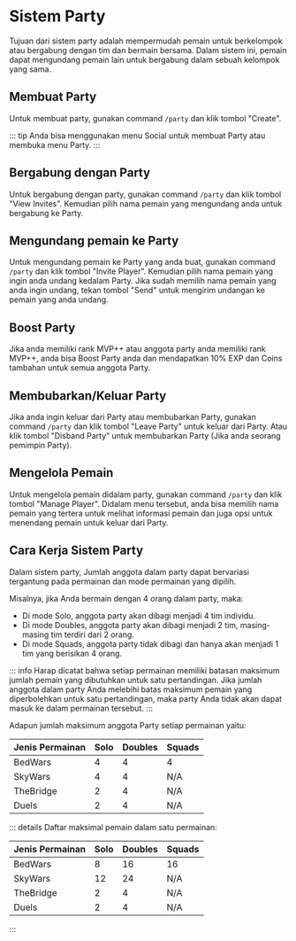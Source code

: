 # Sistem Party

Tujuan dari sistem party adalah mempermudah pemain untuk berkelompok atau bergabung dengan tim dan bermain bersama. Dalam sistem ini, pemain dapat mengundang pemain lain untuk bergabung dalam sebuah kelompok yang sama.

## Membuat Party

Untuk membuat party, gunakan command `/party` dan klik tombol "Create".

::: tip
Anda bisa menggunakan menu Social untuk membuat Party atau membuka menu Party.
:::

## Bergabung dengan Party

Untuk bergabung dengan party, gunakan command `/party` dan klik tombol "View Invites". Kemudian pilih nama pemain yang mengundang anda untuk bergabung ke Party.

## Mengundang pemain ke Party

Untuk mengundang pemain ke Party yang anda buat, gunakan command `/party` dan klik tombol "Invite Player". Kemudian pilih nama pemain yang ingin anda undang kedalam Party. Jika sudah memilih nama pemain yang anda ingin undang, tekan tombol "Send" untuk mengirim undangan ke pemain yang anda undang.

## Boost Party

Jika anda memiliki rank MVP++ atau anggota party anda memiliki rank MVP++, anda bisa Boost Party anda dan mendapatkan 10% EXP dan Coins tambahan untuk semua anggota Party.

## Membubarkan/Keluar Party

Jika anda ingin keluar dari Party atau membubarkan Party, gunakan command `/party` dan klik tombol "Leave Party" untuk keluar dari Party. Atau klik tombol "Disband Party" untuk membubarkan Party (Jika anda seorang pemimpin Party).

## Mengelola Pemain

Untuk mengelola pemain didalam party, gunakan command `/party` dan klik tombol "Manage Player". Didalam menu tersebut, anda bisa memilih nama pemain yang tertera untuk melihat informasi pemain dan juga opsi untuk menendang pemain untuk keluar dari Party.

## Cara Kerja Sistem Party

Dalam sistem party, Jumlah anggota dalam party dapat bervariasi tergantung pada permainan dan mode permainan yang dipilih.

Misalnya, jika Anda bermain dengan 4 orang dalam party, maka:

- Di mode Solo, anggota party akan dibagi menjadi 4 tim individu.
- Di mode Doubles, anggota party akan dibagi menjadi 2 tim, masing-masing tim terdiri dari 2 orang.
- Di mode Squads, anggota party tidak dibagi dan hanya akan menjadi 1 tim yang berisikan 4 orang. 

::: info
Harap dicatat bahwa setiap permainan memiliki batasan maksimum jumlah pemain yang dibutuhkan untuk satu pertandingan. Jika jumlah anggota dalam party Anda melebihi batas maksimum pemain yang diperbolehkan untuk satu pertandingan, maka party Anda tidak akan dapat masuk ke dalam permainan tersebut.
:::

Adapun jumlah maksimum anggota Party setiap permainan yaitu:

| Jenis Permainan | Solo | Doubles | Squads |
|-----------------|------|---------|--------|
| BedWars         | 4    | 4       | 4      |
| SkyWars         | 4    | 4       | N/A    |
| TheBridge       | 2    | 4       | N/A    |
| Duels           | 2    | 4       | N/A    |

::: details
Daftar maksimal pemain dalam satu permainan:

| Jenis Permainan | Solo | Doubles | Squads |
|-----------------|------|---------|--------|
| BedWars         | 8    | 16      | 16     |
| SkyWars         | 12   | 24      | N/A    |
| TheBridge       | 2    | 4       | N/A    |
| Duels           | 2    | 4       | N/A    |
:::
